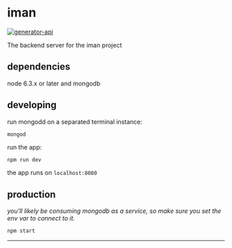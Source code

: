 # iman

[![generator-api](https://img.shields.io/badge/built%20with-generator--api-green.svg)](https://github.com/ndelvalle/generator-api)

The backend server for the iman project



## dependencies

node 6.3.x or later and mongodb

## developing

run mongodd on a separated terminal instance:

```
mongod
```

run the app:

```bash
npm run dev
```

the app runs on `localhost:8080`

## production

_you'll likely be consuming mongodb as a service, so make sure you set the env var to connect to it._

```bash
npm start
```





--------------------------------------------------------------------------------
